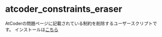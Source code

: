 # atcoder_constraints_eraser
AtCoderの問題ページに記載されている制約を削除するユーザースクリプトです。
インストールは[こちら](https://greasyfork.org/ja/scripts/461798-atcoder-constraints-eraser)
